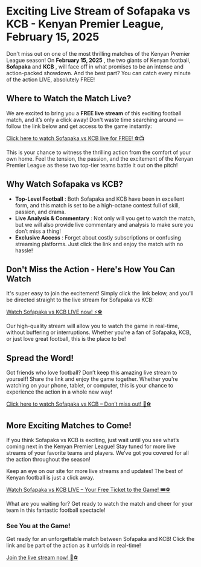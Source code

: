 # Exciting Live Stream of Sofapaka vs KCB - Kenyan Premier League, February 15, 2025

Don't miss out on one of the most thrilling matches of the Kenyan Premier League season! On **February 15, 2025** , the two giants of Kenyan football, **Sofapaka** and **KCB** , will face off in what promises to be an intense and action-packed showdown. And the best part? You can catch every minute of the action LIVE, absolutely FREE!

## Where to Watch the Match Live?

We are excited to bring you a **FREE live stream** of this exciting football match, and it’s only a click away! Don't waste time searching around — follow the link below and get access to the game instantly:

[Click here to watch Sofapaka vs KCB live for FREE! ⚽📺](https://tinyurl.com/livestreamfreeo?st=Sofapaka+vs+KCB&si=ghc)

This is your chance to witness the thrilling action from the comfort of your own home. Feel the tension, the passion, and the excitement of the Kenyan Premier League as these two top-tier teams battle it out on the pitch!

## Why Watch Sofapaka vs KCB?

- **Top-Level Football** : Both Sofapaka and KCB have been in excellent form, and this match is set to be a high-octane contest full of skill, passion, and drama.
- **Live Analysis & Commentary** : Not only will you get to watch the match, but we will also provide live commentary and analysis to make sure you don’t miss a thing!
- **Exclusive Access** : Forget about costly subscriptions or confusing streaming platforms. Just click the link and enjoy the match with no hassle!

## Don't Miss the Action - Here's How You Can Watch

It's super easy to join the excitement! Simply click the link below, and you'll be directed straight to the live stream for Sofapaka vs KCB:

[Watch Sofapaka vs KCB LIVE now! ⚡⚽](https://tinyurl.com/livestreamfreeo?st=Sofapaka+vs+KCB&si=ghc)

Our high-quality stream will allow you to watch the game in real-time, without buffering or interruptions. Whether you're a fan of Sofapaka, KCB, or just love great football, this is the place to be!

## Spread the Word!

Got friends who love football? Don’t keep this amazing live stream to yourself! Share the link and enjoy the game together. Whether you're watching on your phone, tablet, or computer, this is your chance to experience the action in a whole new way!

[Click here to watch Sofapaka vs KCB – Don’t miss out! 🚀⚽](https://tinyurl.com/livestreamfreeo?st=Sofapaka+vs+KCB&si=ghc)

## More Exciting Matches to Come!

If you think Sofapaka vs KCB is exciting, just wait until you see what’s coming next in the Kenyan Premier League! Stay tuned for more live streams of your favorite teams and players. We’ve got you covered for all the action throughout the season!

Keep an eye on our site for more live streams and updates! The best of Kenyan football is just a click away.

[Watch Sofapaka vs KCB LIVE – Your Free Ticket to the Game! 🎟️⚽](https://tinyurl.com/livestreamfreeo?st=Sofapaka+vs+KCB&si=ghc)

What are you waiting for? Get ready to watch the match and cheer for your team in this fantastic football spectacle!

### See You at the Game!

Get ready for an unforgettable match between Sofapaka and KCB! Click the link and be part of the action as it unfolds in real-time!

[Join the live stream now! 🎥⚽](https://tinyurl.com/livestreamfreeo?st=Sofapaka+vs+KCB&si=ghc)
